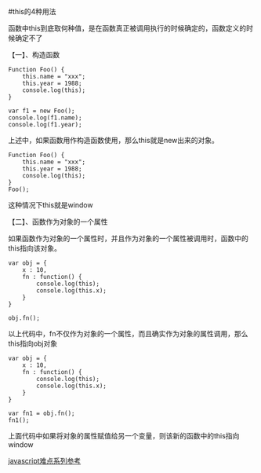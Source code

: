 #this的4种用法

函数中this到底取何种值，是在函数真正被调用执行的时候确定的，函数定义的时候确定不了

【一】、构造函数

	Function Foo() {
		this.name = "xxx";
		this.year = 1988;
		console.log(this);
	}
	
	var f1 = new Foo();
	console.log(f1.name);
	console.log(f1.year);
	
上述中，如果函数用作构造函数使用，那么this就是new出来的对象。

	Function Foo() {
		this.name = "xxx";
		this.year = 1988;
		console.log(this);
	}
	Foo();
	
这种情况下this就是window

【二】、函数作为对象的一个属性

如果函数作为对象的一个属性时，并且作为对象的一个属性被调用时，函数中的this指向该对象。

	var obj = {
		x : 10,
		fn : function() {
			console.log(this);
			console.log(this.x);
		}
	}
	
	obj.fn();
	
以上代码中，fn不仅作为对象的一个属性，而且确实作为对象的属性调用，那么this指向obj对象
	
	var obj = {
		x : 10,
		fn : function() {
			console.log(this);
			console.log(this.x);
		}
	}
	
	var fn1 = obj.fn();
	fn1();
	
上面代码中如果将对象的属性赋值给另一个变量，则该新的函数中的this指向window


[javascript难点系列参考](http://www.cnblogs.com/wangfupeng1988/p/3988422.html)
	